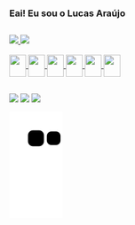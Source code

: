 ### Eai! Eu sou o Lucas Araújo

##
<div>
  <a href="https://github.com/Lusca-Dev">
  <img height="130em" src="https://github-readme-stats.vercel.app/api?username=Lusca-Dev&show_icons=true&theme=tokyonight&include_all_commits=true&count_private=false"/>
  <img height="130em" src="https://github-readme-stats.vercel.app/api/top-langs/?username=Lusca-Dev&layout=compact&langs_count=7&theme=tokyonight"/>
</div>
<div style = "display: inline_block"><br>
  <img align="center" height="40" width="30" src="https://cdn.jsdelivr.net/gh/devicons/devicon/icons/javascript/javascript-original.svg" />
  <img align="center" height="40" width="30" src="https://cdn.jsdelivr.net/gh/devicons/devicon/icons/react/react-original-wordmark.svg" />
  <img align="center" height="40" width="30" src="https://cdn.jsdelivr.net/gh/devicons/devicon/icons/html5/html5-original.svg" />       
  <img align="center" height="40" width="30" src="https://cdn.jsdelivr.net/gh/devicons/devicon/icons/css3/css3-original.svg" />
  <img align="center" height="40" width="30" src="https://cdn.jsdelivr.net/gh/devicons/devicon/icons/bootstrap/bootstrap-original.svg" /> 
  <img align="center" height="40" width="30" src="https://cdn.jsdelivr.net/gh/devicons/devicon/icons/csharp/csharp-original.svg" />  
</div>
  
##

<div> 
  <a href="https://www.instagram.com/lucas_lv22/" target="_blank"><img src="https://img.shields.io/badge/-Instagram-%23E4405F?style=for-the-badge&logo=instagram&logoColor=white" target="_blank"></a>
  <a href = "mailto:araujolucas668@gmail.com"><img src="https://img.shields.io/badge/-Gmail-%23333?style=for-the-badge&logo=gmail&logoColor=white" target="_blank"></a>
  <a href="https://www.linkedin.com/in/lucas-ara%C3%BAjo-66b4721a4" target="_blank"><img src="https://img.shields.io/badge/-LinkedIn-%230077B5?style=for-the-badge&logo=linkedin&logoColor=white" target="_blank"></a> 
</div>
  
![snake gif](https://github.com/Lusca-Dev/Lusca-Dev/blob/output/github-contribution-grid-snake.svg)
